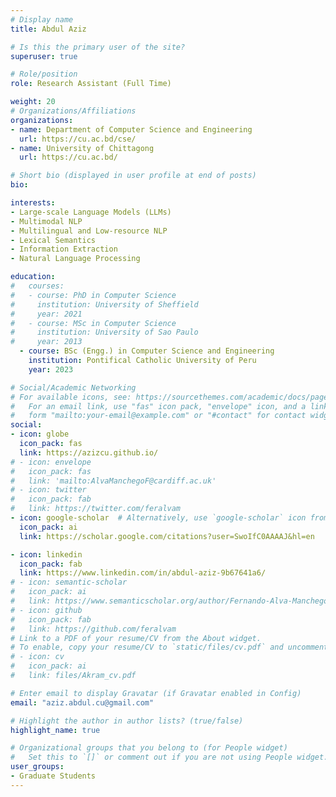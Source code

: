 ```yaml
---
# Display name
title: Abdul Aziz

# Is this the primary user of the site?
superuser: true

# Role/position
role: Research Assistant (Full Time)

weight: 20
# Organizations/Affiliations
organizations:
- name: Department of Computer Science and Engineering
  url: https://cu.ac.bd/cse/
- name: University of Chittagong
  url: https://cu.ac.bd/

# Short bio (displayed in user profile at end of posts)
bio: 

interests:
- Large-scale Language Models (LLMs)                            
- Multimodal NLP                                                
- Multilingual and Low-resource NLP                             
- Lexical Semantics                                             
- Information Extraction                                        
- Natural Language Processing

education:
#   courses:
#   - course: PhD in Computer Science
#     institution: University of Sheffield
#     year: 2021
#   - course: MSc in Computer Science
#     institution: University of Sao Paulo
#     year: 2013
  - course: BSc (Engg.) in Computer Science and Engineering
    institution: Pontifical Catholic University of Peru
    year: 2023

# Social/Academic Networking
# For available icons, see: https://sourcethemes.com/academic/docs/page-builder/#icons
#   For an email link, use "fas" icon pack, "envelope" icon, and a link in the
#   form "mailto:your-email@example.com" or "#contact" for contact widget.
social:
- icon: globe
  icon_pack: fas
  link: https://azizcu.github.io/
# - icon: envelope
#   icon_pack: fas
#   link: 'mailto:AlvaManchegoF@cardiff.ac.uk'
# - icon: twitter
#   icon_pack: fab
#   link: https://twitter.com/feralvam
- icon: google-scholar  # Alternatively, use `google-scholar` icon from `ai` icon pack
  icon_pack: ai
  link: https://scholar.google.com/citations?user=SwoIfC0AAAAJ&hl=en

- icon: linkedin
  icon_pack: fab
  link: https://www.linkedin.com/in/abdul-aziz-9b67641a6/
# - icon: semantic-scholar
#   icon_pack: ai
#   link: https://www.semanticscholar.org/author/Fernando-Alva-Manchego/69930782
# - icon: github
#   icon_pack: fab
#   link: https://github.com/feralvam
# Link to a PDF of your resume/CV from the About widget.
# To enable, copy your resume/CV to `static/files/cv.pdf` and uncomment the lines below.
# - icon: cv
#   icon_pack: ai
#   link: files/Akram_cv.pdf

# Enter email to display Gravatar (if Gravatar enabled in Config)
email: "aziz.abdul.cu@gmail.com"

# Highlight the author in author lists? (true/false)
highlight_name: true

# Organizational groups that you belong to (for People widget)
#   Set this to `[]` or comment out if you are not using People widget.
user_groups:
- Graduate Students
---
```



